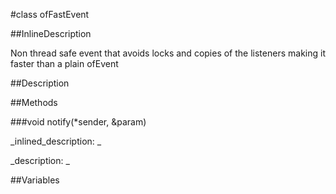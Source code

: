 #class ofFastEvent


<!--
_visible: True_
_advanced: False_
_istemplated: False_
_extends: ofEvent<T, of::priv::NoopMutex>_
-->

##InlineDescription

Non thread safe event that avoids locks and copies of the listeners
making it faster than a plain ofEvent





##Description





##Methods



###void notify(*sender, &param)

<!--
_syntax: notify(*sender, &param)_
_name: notify_
_returns: void_
_returns_description: _
_parameters: const void *sender, T &param_
_access: public_
_version_started: 0.9.0_
_version_deprecated: _
_summary: _
_constant: False_
_static: False_
_visible: True_
_advanced: False_
-->

_inlined_description: _







_description: _







<!----------------------------------------------------------------------------->

##Variables



